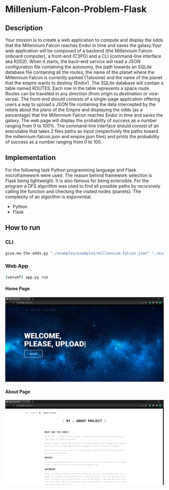 # Millenium-Falcon-Problem-Flask

## Description
Your mission is to create a web application to compute and display the odds that the Millennium Falcon reaches Endor in time and saves the galaxy.Your web application will be composed of a backend (the Millennium Falcon onboard computer), a front-end (C3PO) and a CLI (command-line interface aka R2D2). When it starts, the back-end service will read a JSON configuration file containing the autonomy, the path towards an SQLite database file containing all the routes, the name of the planet where the Millennium Falcon is currently parked (Tatooine) and the name of the planet that the empire wants to destroy (Endor). The SQLite database will contain a table named ROUTES. Each row in the table represents a space route. Routes can be travelled in any direction (from origin to destination or vice-versa). The front-end should consists of a single-page application offering users a way to upload a JSON file containing the data intercepted by the rebels about the plans of the Empire and displaying the odds (as a percentage) that the Millennium Falcon reaches Endor in time and saves the galaxy. The web page will display the probability of success as a number ranging from 0 to 100%. The command-line interface should consist of an executable that takes 2 files paths as input (respectively the paths toward the millennium-falcon.json and empire.json files) and prints the probability of success as a number ranging from 0 to 100.

## Implementation

For the following task Python programming language and Flask microframework were used. The reason behind framework selection is Flask being lightweight. It is also famous for being extensible. For the program a DFS algorithm was used to find all possible paths by recursively calling the function and checking the visited nodes (planets). The complexity of an algorithm is exponential.

* Python
* Flask

## How to run

### CLI
```bash
give-me-the-odds.py "./examples/example1/millennium-falcon.json" "./examples/example1/empire.json"
```

### Web App
```bash
(venvmf) app.py run
```
#### Home Page

![](images/homepage.png)

#### About Page

![](images/about.png)

